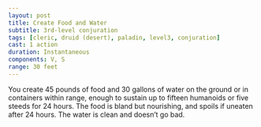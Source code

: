 ```yaml
---
layout: post
title: Create Food and Water
subtitle: 3rd-level conjuration
tags: [cleric, druid (desert), paladin, level3, conjuration]
cast: 1 action
duration: Instantaneous
components: V, S
range: 30 feet
---
```

You create 45 pounds of food and 30 gallons of water on the ground or in containers within range, enough to sustain up to fifteen humanoids or five steeds for 24 hours. The food is bland but nourishing, and spoils if uneaten after 24 hours. The water is clean and doesn’t go bad.